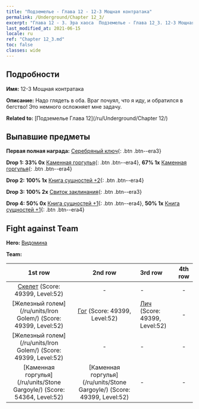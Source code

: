 ```yaml
---
title: "Подземелье - Глава 12 - 12-3 Мощная контратака"
permalink: /Underground/Chapter 12_3/
excerpt: "Глава 12 - 3. Эра хаоса  Подземелье - Глава 12_3. 12-3 Мощная контратака"
last_modified_at: 2021-06-15
locale: ru
ref: "Chapter 12_3.md"
toc: false
classes: wide
---
```


## Подробности

 **Имя:** 12-3 Мощная контратака

 **Описание:** Надо глядеть в оба. Враг почуял, что я иду, и обратился в бегство! Это немного осложняет мне задачу.

 **Related to:** [Подземелье Глава 12](/ru/Underground/Chapter 12/)

## Выпавшие предметы

 **Первая полная награда:** [Серебряный ключ](/ItemsRU/con_693/){: .btn .btn--era3}

 **Drop 1:** **33% 0x** [Каменная горгулья](/ItemsRU/unt_236/){: .btn .btn--era4}, **67% 1x** [Каменная горгулья](/ItemsRU/unt_236/){: .btn .btn--era4}

 **Drop 2:** **100% 1x** [Книга сущностей +2](/ItemsRU/mat_53/){: .btn .btn--era4}

 **Drop 3:** **100% 2x** [Свиток заклинания](/ItemsRU/con_694/){: .btn .btn--era3}

 **Drop 4:** **50% 0x** [Книга сущностей +1](/ItemsRU/mat_46/){: .btn .btn--era4}, **50% 1x** [Книга сущностей +1](/ItemsRU/mat_46/){: .btn .btn--era4}


## Fight against Team
 **Hero:** [Видомина](/ru/heroes/Vidomina/)

 **Team:**


  | 1st row | 2nd row | 3rd row | 4th row |
  |:----:|:----:|:----|:----:|
  | [Скелет](/ru/units/Skeleton/) (Score: 49399, Level:52)  | - | - | - |
  | [Железный голем](/ru/units/Iron Golem/) (Score: 49399, Level:52)  | [Гог](/ru/units/Gog/) (Score: 49399, Level:52)  | [Лич](/ru/units/Lich/) (Score: 49399, Level:52)  | - |
  | [Железный голем](/ru/units/Iron Golem/) (Score: 49399, Level:52)  | - | - | - |
  | [Каменная горгулья](/ru/units/Stone Gargoyle/) (Score: 54364, Level:52)  | [Каменная горгулья](/ru/units/Stone Gargoyle/) (Score: 49399, Level:52)  | - | - |


